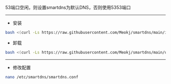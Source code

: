 53端口空闲，则设置smartdns为默认DNS，否则使用5353端口

---
* 安装
```bash
bash <(curl -Ls https://raw.githubusercontent.com/Meokj/smartdns/main/install_smartdns.sh)
```

* 卸载
```bash
bash <(curl -Ls https://raw.githubusercontent.com/Meokj/smartdns/main/uninstall_smartdns.sh)
```

---

* 修改配置
```bash
nano /etc/smartdns/smartdns.conf
```
